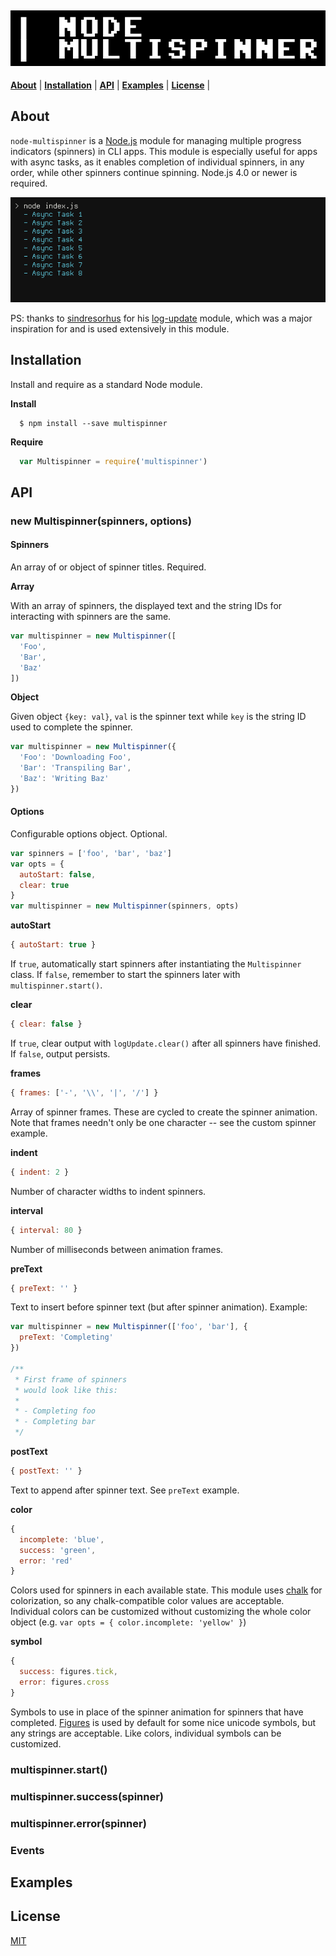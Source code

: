 ![node-multispinner](extras/multispinner.gif)
---

<b>[About](#about)</b> | 
<b>[Installation](#installation)</b> | 
<b>[API](#api)</b> | 
<b>[Examples](#examples)</b> | 
<b>[License](#license)</b> | 

## About

`node-multispinner` is a [Node.js](https://nodejs.org/) module for managing multiple progress indicators (spinners) in CLI apps.
This module is especially useful for apps with async tasks, as it enables completion of individual spinners, in any order, while other spinners continue spinning.
Node.js 4.0 or newer is required.

![demo-gif](extras/demo.gif)

PS: thanks to [sindresorhus](https://sindresorhus.com/hi/) for his [log-update](https://github.com/sindresorhus/log-update) module, which was a major inspiration for and is used extensively in this module.

## Installation

Install and require as a standard Node module.

**Install**
```
  $ npm install --save multispinner
```

**Require**
```js
  var Multispinner = require('multispinner')
```

## API

### new Multispinner(spinners, options)

#### Spinners

An array of or object of spinner titles. Required.

**Array**

With an array of spinners, the displayed text and the string IDs for interacting with spinners are the same.

```js
var multispinner = new Multispinner([
  'Foo',
  'Bar',
  'Baz'
])
```

**Object**

Given object `{key: val}`, `val` is the spinner text while `key` is the string ID used to complete the spinner.

```js
var multispinner = new Multispinner({
  'Foo': 'Downloading Foo',
  'Bar': 'Transpiling Bar',
  'Baz': 'Writing Baz'
})
```

#### Options

Configurable options object. Optional.

```js
var spinners = ['foo', 'bar', 'baz']
var opts = {
  autoStart: false,
  clear: true
}
var multispinner = new Multispinner(spinners, opts)
```

**autoStart**

```js
{ autoStart: true }
```

If `true`, automatically start spinners after instantiating the `Multispinner` class.
If `false`, remember to start the spinners later with `multispinner.start()`.

**clear**

```js
{ clear: false }
```

If `true`, clear output with `logUpdate.clear()` after all spinners have finished.
If `false`, output persists.

**frames**

```js
{ frames: ['-', '\\', '|', '/'] }
```

Array of spinner frames.
These are cycled to create the spinner animation.
Note that frames needn't only be one character -- see the custom spinner example.

**indent**

```js
{ indent: 2 }
```

Number of character widths to indent spinners.

**interval**

```js
{ interval: 80 }
```

Number of milliseconds between animation frames.

**preText**

```js
{ preText: '' }
```

Text to insert before spinner text (but after spinner animation).
Example:

```js
var multispinner = new Multispinner(['foo', 'bar'], {
  preText: 'Completing'
})

/**
 * First frame of spinners
 * would look like this:
 *
 * - Completing foo
 * - Completing bar
 */
```

**postText**

```js
{ postText: '' }
```

Text to append after spinner text. See `preText` example.

**color**

```js
{
  incomplete: 'blue',
  success: 'green',
  error: 'red'
}
```
Colors used for spinners in each available state.
This module uses [chalk](https://github.com/chalk/chalk) for colorization, so any chalk-compatible color values are acceptable.
Individual colors can be customized without customizing the whole color object (e.g. `var opts = { color.incomplete: 'yellow' }`)

**symbol**

```js
{
  success: figures.tick,
  error: figures.cross
}
```
Symbols to use in place of the spinner animation for spinners that have completed.
[Figures](https://github.com/sindresorhus/figures) is used by default for some nice unicode symbols, but any strings are acceptable.
Like colors, individual symbols can be customized.

### multispinner.start()

### multispinner.success(spinner)

### multispinner.error(spinner)

### Events

## Examples

## License

[MIT](license)
